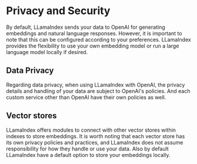 # Privacy and Security
By default, LLamaIndex sends your data to OpenAI for generating embeddings and natural language responses. However, it is important to note that this can be configured according to your preferences. LLamaIndex provides the flexibility to use your own embedding model or run a large language model locally if desired.

## Data Privacy
Regarding data privacy, when using LLamaIndex with OpenAI, the privacy details and handling of your data are subject to OpenAI's policies. And each custom service other than OpenAI have their own policies as well.

## Vector stores
LLamaIndex offers modules to connect with other vector stores within indexes to store embeddings. It is worth noting that each vector store has its own privacy policies and practices, and LLamaIndex does not assume responsibility for how they handle or use your data. Also by default LLamaIndex have a default option to store your embeddings locally.
